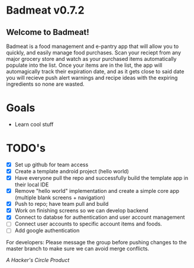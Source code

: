 # Badmeat v0.7.2

## Welcome to Badmeat!

Badmeat is a food management and e-pantry app that will allow you to quickly, and easily manage food purchases. Scan your reciept from any major grocery store and watch as your purchased items automatically populate into the list. Once your items are in the list, the app will automagically track their expiration date, and as it gets close to said date you will recieve push alert warnings and recipe ideas with the expiring ingredients so none are wasted.

# Goals
- Learn cool stuff


# TODO's
- [x] Set up github for team access
- [x] Create a template android project (hello world)
- [x] Have everyone pull the repo and successfully build the template app in their local IDE
- [x] Remove "hello world" implementation and create a simple core app (multiple blank screens + navigation)
- [x] Push to repo; have team pull and build
- [x] Work on finishing screens so we can develop backend
- [x] Connect to databse for authentication and user account management
- [ ] Connect user accounts to specific account items and foods.
- [ ] Add google authentication

For developers: Please message the group before pushing changes to the master branch to make sure we can avoid merge conflicts.


*A Hacker's Circle Product*
